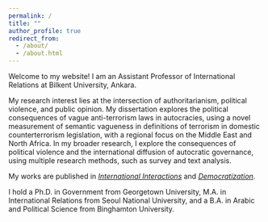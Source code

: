 ```yaml
---
permalink: /
title: ""
author_profile: true
redirect_from: 
  - /about/
  - /about.html
---
```


Welcome to my website! I am an Assistant Professor of International Relations at Bilkent University, Ankara.

My research interest lies at the intersection of authoritarianism, political violence, and public opinion. My dissertation explores the political consequences of vague anti-terrorism laws in autocracies, using a novel measurement of semantic vagueness in definitions of terrorism in domestic counterterrorism legislation, with a regional focus on the Middle East and North Africa. In my broader research, I explore the consequences of political violence and the international diffusion of autocratic governance, using multiple research methods, such as survey and text analysis.

My works are published in [_International Interactions_](https://www.tandfonline.com/doi/full/10.1080/03050629.2024.2374364) and [_Democratization_](https://www.tandfonline.com/doi/full/10.1080/13510347.2024.2434662#d1e314).

I hold a Ph.D. in Government from Georgetown University, M.A. in International Relations from Seoul National University, and a B.A. in Arabic and Political Science from Binghamton University.
